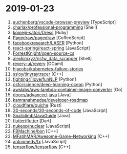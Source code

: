 # 2019-01-23

1. [auchenberg/vscode-browser-preview](https://github.com/auchenberg/vscode-browser-preview "A real browser preview inside your editor that you can debug.") [TypeScript]
2. [charlax/professional-programming](https://github.com/charlax/professional-programming "A collection of full-stack resources for programmers.") [Shell]
3. [komeiji-satori/Dress](https://github.com/komeiji-satori/Dress "好耶 是女装") [Ruby]
4. [Pagedraw/pagedraw](https://github.com/Pagedraw/pagedraw "a UI builder for React web apps") [CoffeeScript]
5. [facebookresearch/LASER](https://github.com/facebookresearch/LASER "Language-Agnostic SEntence Representations") [Python]
6. [react-spring/react-spring](https://github.com/react-spring/react-spring "✌️ A spring physics based React animation library") [JavaScript]
7. [ForrestKnight/open-source-cs](https://github.com/ForrestKnight/open-source-cs "Video discussing this curriculum:") 
8. [alexkimxyz/nsfw_data_scrapper](https://github.com/alexkimxyz/nsfw_data_scrapper "Collection of scripts to aggregate image data for the purposes of training an NSFW Image Classifier") [Shell]
9. [revery-ui/revery](https://github.com/revery-ui/revery "⚡️ Native, high-performance, cross-platform desktop apps - built with Reason!") [OCaml]
10. [hjacobs/kubernetes-failure-stories](https://github.com/hjacobs/kubernetes-failure-stories "Compilation of public failure/horror stories related to Kubernetes") 
11. [ssloy/tinyraytracer](https://github.com/ssloy/tinyraytracer "A brief computer graphics / rendering course") [C++]
12. [fighting41love/funNLP](https://github.com/fighting41love/funNLP "中英文敏感词、语言检测、中外手机/电话归属地/运营商查询、名字推断性别、手机号抽取、身份证抽取、邮箱抽取、中日文人名库、中文缩写库、拆字词典、词汇情感值、停用词、反动词表、暴恐词表、繁简体转换、英文模拟中文发音、汪峰歌词生成器、职业名称词库、同义词库、反义词库、否定词库、汽车品牌词库、汽车零件词库、连续英文切割、各种中文词向量、公司名字大全、古诗词库、IT词库、财经词库、成语词库、地名词库、历史名人词库、诗词词库、医学词库、饮食词库、法律词库、汽车词库、动物词库、中文聊天语料、中文谣言数据、百度中文问答数据集、句子相似度匹配算法集合、bert资源、文本生成&摘要相关工具、cocoNLP信息抽取工具、国内电话号码正则匹配、清华大学XLORE:中英文跨语言百科知识图谱、清华大学人工智能技术…") [Python]
13. [osforscience/deep-learning-ocean](https://github.com/osforscience/deep-learning-ocean "📡 All You Need to Know About Deep Learning - A kick-starter") [Python]
14. [awslabs/aws-lambda-container-image-converter](https://github.com/awslabs/aws-lambda-container-image-converter "The AWS Lambda container image converter tool (img2lambda) repackages container images (such as Docker images) into AWS Lambda layers, and publishes them as new layer versions.") [Go]
15. [doocs/advanced-java](https://github.com/doocs/advanced-java "😮 互联网 Java 工程师进阶知识完全扫盲") [Java]
16. [kamranahmedse/developer-roadmap](https://github.com/kamranahmedse/developer-roadmap "Roadmap to becoming a web developer in 2019") 
17. [cloudflare/quiche](https://github.com/cloudflare/quiche "🥧 Savoury implementation of the QUIC transport protocol") [Rust]
18. [30-seconds/30-seconds-of-code](https://github.com/30-seconds/30-seconds-of-code "Curated collection of useful JavaScript snippets that you can understand in 30 seconds or less.") [JavaScript]
19. [Snailclimb/JavaGuide](https://github.com/Snailclimb/JavaGuide "【Java学习+面试指南】 一份涵盖大部分Java程序员所需要掌握的核心知识。") [Java]
20. [flutter/flutter](https://github.com/flutter/flutter "Flutter makes it easy and fast to build beautiful mobile apps.") [Dart]
21. [nukeop/nuclear](https://github.com/nukeop/nuclear "Popcorn Time for music") [JavaScript]
22. [FBMachine/bon](https://github.com/FBMachine/bon "Bon is a programming language designed with simplicity, performance, and safety in mind.") [C++]
23. [MFatihMAR/Awesome-Game-Networking](https://github.com/MFatihMAR/Awesome-Game-Networking "A Curated List of Game Network Programming Resources") [C++]
24. [antonmedv/fx](https://github.com/antonmedv/fx "Command-line tool and terminal JSON viewer 🔥") [JavaScript]
25. [tensorflow/tensorflow](https://github.com/tensorflow/tensorflow "An Open Source Machine Learning Framework for Everyone") [C++]
